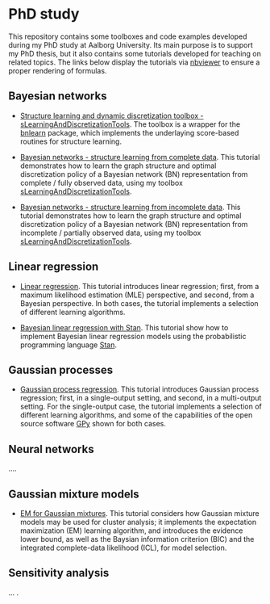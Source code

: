 # PhD study

This repository contains some toolboxes and code examples developed during my PhD study at Aalborg University. Its main purpose is to support my PhD thesis, but it also contains some tutorials developed for teaching on related topics. The links below display 
the tutorials via [nbviewer](https://nbviewer.jupyter.org/) to ensure a proper rendering of formulas.

## Bayesian networks

- [Structure learning and dynamic discretization toolbox - sLearningAndDiscretizationTools](https://github.com/SebastianGlavind/PhD-study/blob/master/Bayesian-networks/Toolboxes/sLearningAndDiscretizationTools.R). The toolbox is a wrapper for the [bnlearn](https://www.bnlearn.com/) package, which implements the underlaying score-based routines for structure learning.

- [Bayesian networks - structure learning from complete data](https://nbviewer.jupyter.org/github/SebastianGlavind/PhD-study/blob/master/Bayesian-networks/BNs_sLearn_fullyObs.ipynb). This tutorial demonstrates how to learn the graph structure and optimal discretization policy of a Bayesian network (BN) representation from complete / fully observed data, using my toolbox [sLearningAndDiscretizationTools](https://github.com/SebastianGlavind/PhD-study/blob/master/Bayesian-networks/Toolboxes/sLearningAndDiscretizationTools.R). 

- [Bayesian networks - structure learning from incomplete data](https://nbviewer.jupyter.org/github/SebastianGlavind/PhD-study/blob/master/Bayesian-networks/BNs_sLearn_partiallyObs.ipynb). This tutorial demonstrates how to learn the graph structure and optimal discretization policy of a Bayesian network (BN) representation from incomplete / partially observed data, using my toolbox [sLearningAndDiscretizationTools](https://github.com/SebastianGlavind/PhD-study/blob/master/Bayesian-networks/Toolboxes/sLearningAndDiscretizationTools.R).

## Linear regression

- [Linear regression](https://nbviewer.jupyter.org/github/SebastianGlavind/PhD-study/blob/master/Linear-regression/LinReg.ipynb). This tutorial introduces linear regression; first, from a maximum likelihood estimation (MLE) perspective, and second, from a Bayesian perspective. In both cases, the tutorial implements a selection of different learning algorithms. 

- [Bayesian linear regression with Stan](https://nbviewer.jupyter.org/github/SebastianGlavind/PhD-study/blob/master/Linear-regression/exStan_BayesLinReg.ipynb). This tutorial show how to implement Bayesian linear regression models using the probabilistic programming language [Stan](https://mc-stan.org/).

## Gaussian processes

- [Gaussian process regression](https://nbviewer.jupyter.org/github/SebastianGlavind/PhD-study/blob/master/Gaussian-processes/GPR.ipynb). This tutorial introduces Gaussian process regression; first, in a single-output setting, and second, in a multi-output setting. For the single-output case, the tutorial implements a selection of different learning algorithms, and some of the capabilities of the open source software [GPy](https://sheffieldml.github.io/GPy/) shown for both cases.

## Neural networks
....

## Gaussian mixture models

- [EM for Gaussian mixtures](https://nbviewer.jupyter.org/github/SebastianGlavind/PhD-study/blob/master/Gaussian-mixtures/exEM_GMMs.ipynb). This tutorial considers how Gaussian mixture models may be used for cluster analysis; it implements the expectation maximization (EM) learning algorithm, and introduces the evidence lower bound, as well as the Baysian information criterion (BIC) and the integrated complete-data likelihood (ICL), for model selection.

## Sensitivity analysis
...
.
